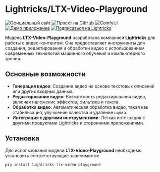 # Lightricks/LTX-Video-Playground

[![Официальный сайт](https://img.shields.io/badge/Официальный_сайт-Lightricks-blue?style=flat-square&logo=lightricks&logoColor=white)](https://www.lightricks.com)
[![Проект на GitHub](https://img.shields.io/badge/Проект_на_GitHub-LTX--Video-black?style=flat-square&logo=github)](https://github.com/Lightricks/LTX-Video)
[![ComfyUI](https://img.shields.io/badge/ComfyUI-Интеграция-green?style=flat-square&logo=github)](https://github.com/Lightricks/ComfyUI-LTXVideo)
[![Демо приложение](https://img.shields.io/badge/Демо_приложение-Hugging_Face-yellow?style=flat-square&logo=huggingface)](https://huggingface.co/spaces/Lightricks/LTX-Video-Playground)
[![Подписаться на Lightricks](https://img.shields.io/badge/Подписаться_на-Lightricks-orange?style=flat-square&logo=huggingface)](https://huggingface.co/Lightricks)

Модель **LTX-Video-Playground** разработана компанией **Lightricks** для работы с видео-контентом. Она предоставляет инструменты для создания, редактирования и обработки видео с использованием современных технологий машинного обучения и компьютерного зрения.

## Основные возможности

- **Генерация видео**: Создание видео на основе текстовых описаний или других входных данных.
- **Редактирование видео**: Возможность редактирования видео, включая наложение эффектов, фильтров и текста.
- **Обработка видео**: Автоматическая обработка видео, такая как стабилизация, улучшение качества и удаление шума.
- **Интеграция с другими инструментами**: Легкая интеграция с другими продуктами Lightricks и сторонними приложениями.

## Установка

Для использования модели **LTX-Video-Playground** необходимо установить соответствующие зависимости:

```bash
pip install lightricks-ltx-video-playground
